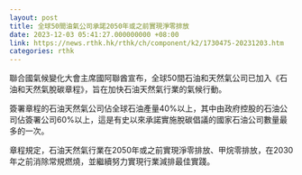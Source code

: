 ```yaml
---
layout: post
title: 全球50間油氣公司承諾2050年或之前實現淨零排放
date: 2023-12-03 05:41:27.000000000 +08:00
link: https://news.rthk.hk/rthk/ch/component/k2/1730475-20231203.htm
categories: rthk
---
```


聯合國氣候變化大會主席國阿聯酋宣布，全球50間石油和天然氣公司已加入《石油和天然氣脫碳章程》，旨在加快石油天然氣行業的氣候行動。 

簽署章程的石油天然氣公司佔全球石油產量40%以上，其中由政府控股的石油公司佔簽署公司60%以上，這是有史以來承諾實施脫碳倡議的國家石油公司數量最多的一次。 

章程規定，石油天然氣行業在2050年或之前實現淨零排放、甲烷零排放，在2030年之前消除常規燃燒，並繼續努力實現行業減排最佳實踐。
